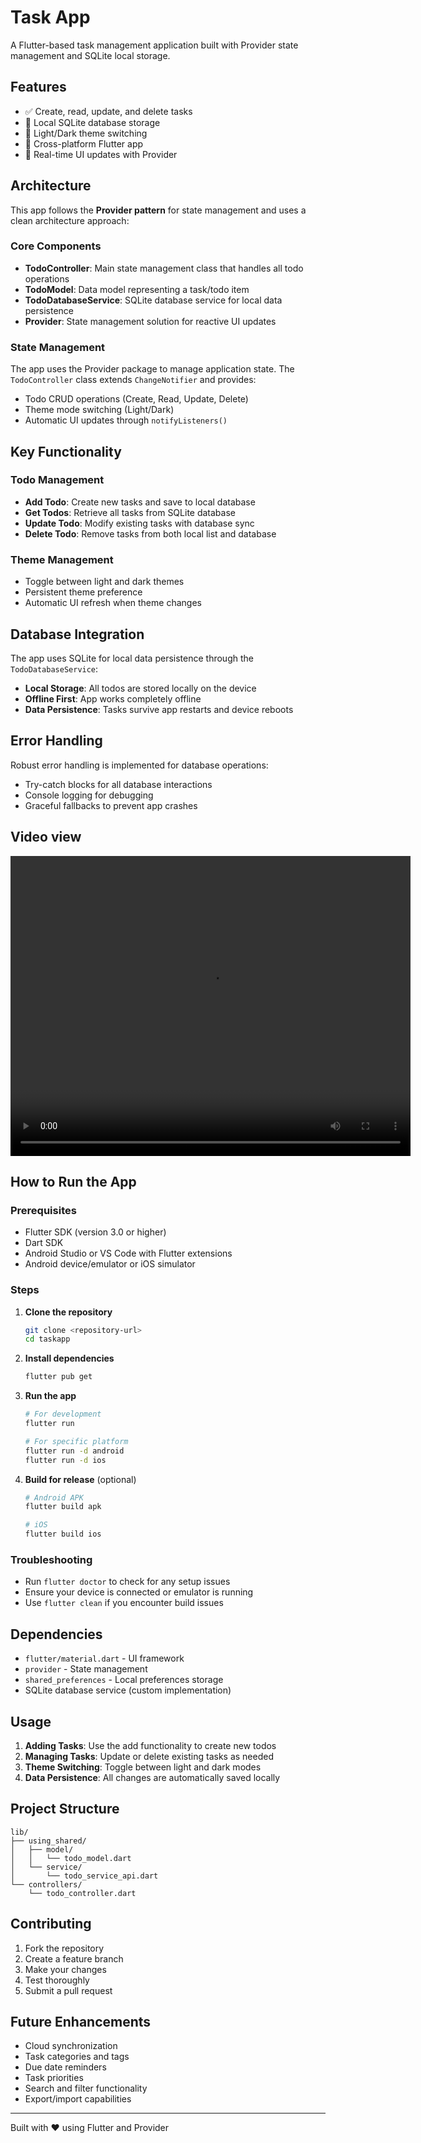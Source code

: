 # Task App

A Flutter-based task management application built with Provider state management and SQLite local storage.

## Features

- ✅ Create, read, update, and delete tasks
- 💾 Local SQLite database storage
- 🎨 Light/Dark theme switching
- 📱 Cross-platform Flutter app
- 🔄 Real-time UI updates with Provider

## Architecture

This app follows the **Provider pattern** for state management and uses a clean architecture approach:

### Core Components

- **TodoController**: Main state management class that handles all todo operations
- **TodoModel**: Data model representing a task/todo item
- **TodoDatabaseService**: SQLite database service for local data persistence
- **Provider**: State management solution for reactive UI updates

### State Management

The app uses the Provider package to manage application state. The `TodoController` class extends `ChangeNotifier` and provides:

- Todo CRUD operations (Create, Read, Update, Delete)
- Theme mode switching (Light/Dark)
- Automatic UI updates through `notifyListeners()`

## Key Functionality

### Todo Management
- **Add Todo**: Create new tasks and save to local database
- **Get Todos**: Retrieve all tasks from SQLite database
- **Update Todo**: Modify existing tasks with database sync
- **Delete Todo**: Remove tasks from both local list and database

### Theme Management
- Toggle between light and dark themes
- Persistent theme preference
- Automatic UI refresh when theme changes

## Database Integration

The app uses SQLite for local data persistence through the `TodoDatabaseService`:

- **Local Storage**: All todos are stored locally on the device
- **Offline First**: App works completely offline
- **Data Persistence**: Tasks survive app restarts and device reboots

## Error Handling

Robust error handling is implemented for database operations:
- Try-catch blocks for all database interactions
- Console logging for debugging
- Graceful fallbacks to prevent app crashes

## Video view 

<video width="640" height="480" controls>
  <source src="taskapp/assets/view.mp4" type="video/mp4">
  Your browser does not support the video tag.
</video>

## How to Run the App

### Prerequisites
- Flutter SDK (version 3.0 or higher)
- Dart SDK
- Android Studio or VS Code with Flutter extensions
- Android device/emulator or iOS simulator

### Steps
1. **Clone the repository**
   ```bash
   git clone <repository-url>
   cd taskapp
   ```

2. **Install dependencies**
   ```bash
   flutter pub get
   ```

3. **Run the app**
   ```bash
   # For development
   flutter run
   
   # For specific platform
   flutter run -d android
   flutter run -d ios
   ```

4. **Build for release** (optional)
   ```bash
   # Android APK
   flutter build apk
   
   # iOS
   flutter build ios
   ```

### Troubleshooting
- Run `flutter doctor` to check for any setup issues
- Ensure your device is connected or emulator is running
- Use `flutter clean` if you encounter build issues

## Dependencies

- `flutter/material.dart` - UI framework
- `provider` - State management
- `shared_preferences` - Local preferences storage
- SQLite database service (custom implementation)

## Usage

1. **Adding Tasks**: Use the add functionality to create new todos
2. **Managing Tasks**: Update or delete existing tasks as needed
3. **Theme Switching**: Toggle between light and dark modes
4. **Data Persistence**: All changes are automatically saved locally

## Project Structure

```
lib/
├── using_shared/
│   ├── model/
│   │   └── todo_model.dart
│   └── service/
│       └── todo_service_api.dart
└── controllers/
    └── todo_controller.dart
```

## Contributing

1. Fork the repository
2. Create a feature branch
3. Make your changes
4. Test thoroughly
5. Submit a pull request

## Future Enhancements

- Cloud synchronization
- Task categories and tags
- Due date reminders
- Task priorities
- Search and filter functionality
- Export/import capabilities

---

Built with ❤️ using Flutter and Provider
